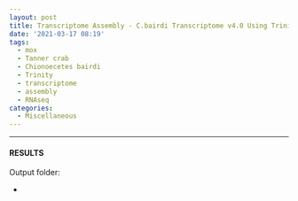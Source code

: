 ```yaml
---
layout: post
title: Transcriptome Assembly - C.bairdi Transcriptome v4.0 Using Trinity on Mox
date: '2021-03-17 08:19'
tags: 
  - mox
  - Tanner crab
  - Chionoecetes bairdi
  - Trinity
  - transcriptome
  - assembly
  - RNAseq
categories: 
  - Miscellaneous
---
```




---

#### RESULTS

Output folder:

- []()

